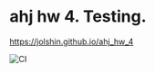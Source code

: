 # ahj hw 4. Testing.

https://jolshin.github.io/ahj_hw_4

![CI](https://github.com/jolshin/ahj_hw_4/actions/workflows/web.yml/badge.svg)
